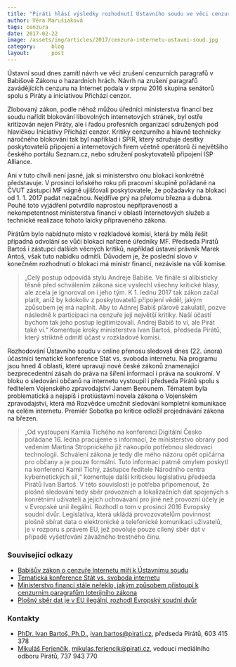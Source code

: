 ```yaml
---
title: "Piráti hlásí výsledky rozhodnutí Ústavního soudu ve věci cenzury Internetu. Boj proti plošnému šmírování občanů Vojenskou rozvědkou pokračuje."
author: Věra Marušiaková
tags: cenzura
date: 2017-02-22
image: /assets/img/articles/2017/cenzura-internetu-ustavni-soud.jpg
category:     blog
layout:       post
---
```


Ústavní soud dnes zamítl návrh ve věci zrušení cenzurních paragrafů v Babišově Zákonu o hazardních hrách. Návrh na zrušení paragrafů zavádějících cenzuru na Internet podala v srpnu 2016 skupina senátorů spolu s Piráty a iniciativou Přichází cenzor.

Zlobovaný zákon, podle něhož můžou úředníci ministerstva financí bez soudu nařídit blokování libovolných internetových stránek, byl ostře kritizován nejen Piráty, ale i řadou profesních organizací sdružených pod hlavičkou Iniciativy Přichází cenzor. Kritiky cenzurního a hlavně technicky náročného blokování tak byl například i SPIR, který sdružuje desítky poskytovatelů připojení a internetových firem včetně operátorů či největšího českého portálu Seznam.cz, nebo sdružení poskytovatelů připojení ISP Alliance.

Ani v tuto chvíli není jasné, jak si ministerstvo onu blokaci konkrétně představuje. V prosinci loňského roku při pracovní skupině pořádané na ČVUT zástupci MF vágně ujišťovali poskytovatele, že požadavky na blokaci od 1. 1. 2017 padat nezačnou. Nejdříve prý na přelomu března a dubna. Pouhé toto vyjádření potvrdilo naprostou nepřipravenosti a nekompetentnost ministerstva financí v oblasti Internetových služeb a technické realizace tohoto laicky připraveného zákona.

Pirátům bylo nabídnuto místo v rozkladové komisi, která by měla řešit případná odvolání se vůči blokaci nařízené úředníky MF. Předseda Pirátů Bartoš i zástupci dalších věcných kritiků, například ústavní právník Marek Antoš, však tuto nabídku odmítli. Důvodem je, že poslední slovo v konečném rozhodnutí o blokaci má ministr financí, nezávisle na vůli komise.

> „Celý postup odpovídá stylu Andreje Babiše. Ve finále si alibisticky těsně před schválením zákona sice vyslechl všechny kritické hlasy, ale zcela je ignoroval on i jeho tým. K 1. lednu 2017 tak zákon začal platit, aniž by kdokoliv z poskytovatelů připojení věděl, jakým způsobem jej má naplnit. Aby to Adnrej Babiš píárově zakulatil, pozve následně k participaci na cenzuře její největší kritiky. Naší účastí bychom tak jeho postup legitimizovali. Andrej Babiš to ví, ale Pirát také ví.“ Komentuje kroky ministerstva Ivan Bartoš, předseda Pirátů, který striktně odmítl účast v rozkladové komisi.

Rozhodování Ústavního soudu v online přenosu sledovali dnes (22. února) účastníci tematické konference Stát vs. svoboda internetu. Na programu jsou hned 4 oblasti, které upravují nové české zákonů znamenající bezprecedentní zásah do práva na šíření informací i práva na soukromí. V bloku o sledování občanů na internetu vystoupil i předseda Pirátů spolu s ředitelem Vojenského zpravodajství Janem Berounem. Tématem byla problematická a nejspíš i protiústavní novela zákona o Vojenském zpravodajství, která má Rozvědce umožnit sledování kompletní komunikace na celém internetu. Premiér Sobotka po kritice odložil projednávání zákona na březen.

> „Od vystoupení Kamila Tichého na konferenci Digitální Česko pořádané 16. ledna pracujeme s informací, že ministerstvo obrany pod vedením Martina Stropnického již nakoupilo potřebnou sledovací technologii. Schválení zákona je tedy dle mého názoru opět opičárna pro občany a je pouze formální. Tuto informaci patrně omylem poskytl na konferenci Kamil Tichý, zástupce ředitele Národního centra kybernetických sil,“ komentuje další kritickou legislativu předseda Pirátů Ivan Bartoš.
V této souvislosti je potřeba připomenout, že plošné sledování tedy sběr provozních a lokalizačních dat spojených s konrétními uživateli a jejich uchovávání pro jiné než provozní účely je v Evropské unii ilegální. Rozhodl o tom v prosinci 2016 Evropský soudní dvůr. Legislativa, která ukládá provozovatelům povinnost plošně sbírat data o elektronické a telefonické komunikaci uživatelů, je v rozporu s právem EU, jež povoluje pouze cílený sběr dat v případě vyšetřování závažného trestného činu.

### Související odkazy

* [Babišův zákon o cenzuře Internetu míří k Ústavnímu soudu](https://www.pirati.cz/tiskove-zpravy/pirati_splnili_slib_-_babisuv_zakon_o_cenzure_internetu_miri_k_ustavnimu_soudu?s[]=vrecionov%C3%A1)
* [Tematická konference Stát vs. svoboda internetu](http://www.tuesday.cz/akce/stat-vs-svoboda-internetu/program/)
* [Ministerstvo financí stále neřeklo, jakým způsobem přistoupí k cenzurním paragrafům loterijního zákona](https://www.pirati.cz/tiskove-zpravy/ministerstvo_stale_nereklo_jakym_zpusobem_pristoupi_k_cenzurnim_paragrafum_loterijniho_zakona?s[]=jak%C3%BDm&s[]=zp%C5%AFsobem&s[]=p%C5%99istoup%C3%AD&s[]=cenzurn%C3%ADm&s[]=paragraf%C5%AFm&s[]=loterijn%C3%ADho&s[]=z%C3%A1kona)
* [Plošný sběr dat je v EU ilegální, rozhodl Evropský soudní dvůr](https://www.pirati.cz/tiskove-zpravy/plosny_sber_dat_je_v_evropske_unii_ilegalni_rozhodl_evropsky_soudni_dvur._legislativu_musi_zmenit_svedsko_velka_britanie_i_ceska_republika)

### Kontakty

* [PhDr. Ivan Bartoš, Ph.D.](https://www.pirati.cz/lide/ivan_bartos), [ivan.bartos@pirati.cz](mailto:ivan.bartos@pirati.cz), předseda Pirátů, 603 415 378
* [Mikuláš Ferjenčík](https://www.pirati.cz/lide/mikulas_ferjencik), [mikulas.ferjencik@pirati.cz](mailto:mikulas.ferjencik@pirati.cz), vedoucí mediálního odboru Pirátů, 737 943 770
